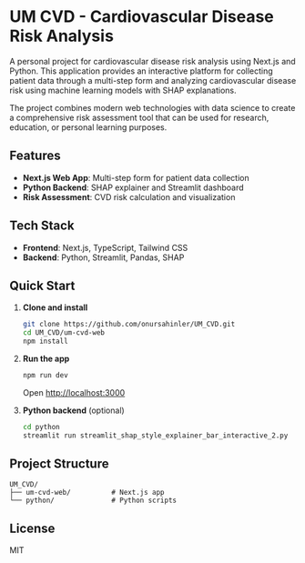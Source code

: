 # UM CVD - Cardiovascular Disease Risk Analysis

A personal project for cardiovascular disease risk analysis using Next.js and Python. This application provides an interactive platform for collecting patient data through a multi-step form and analyzing cardiovascular disease risk using machine learning models with SHAP explanations.

The project combines modern web technologies with data science to create a comprehensive risk assessment tool that can be used for research, education, or personal learning purposes.

## Features

- **Next.js Web App**: Multi-step form for patient data collection
- **Python Backend**: SHAP explainer and Streamlit dashboard
- **Risk Assessment**: CVD risk calculation and visualization

## Tech Stack

- **Frontend**: Next.js, TypeScript, Tailwind CSS
- **Backend**: Python, Streamlit, Pandas, SHAP

## Quick Start

1. **Clone and install**
   ```bash
   git clone https://github.com/onursahinler/UM_CVD.git
   cd UM_CVD/um-cvd-web
   npm install
   ```

2. **Run the app**
   ```bash
   npm run dev
   ```
   Open [http://localhost:3000](http://localhost:3000)

3. **Python backend** (optional)
   ```bash
   cd python
   streamlit run streamlit_shap_style_explainer_bar_interactive_2.py
   ```

## Project Structure

```
UM_CVD/
├── um-cvd-web/          # Next.js app
└── python/              # Python scripts
```

## License

MIT

